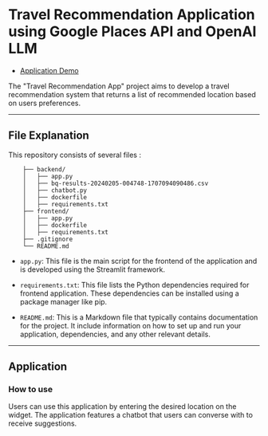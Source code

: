 # Travel Recommendation Application using Google Places API and OpenAI LLM

- [Application Demo]()

The "Travel Recommendation App" project aims to develop a travel recommendation system that returns a list of recommended location based on users preferences. 

---

## File Explanation
This repository consists of several files :

```
    ├── backend/
    │   ├── app.py
    │   ├── bq-results-20240205-004748-1707094090486.csv
    │   ├── chatbot.py
    │   ├── dockerfile
    │   ├── requirements.txt
    ├── frontend/
    │   ├── app.py
    │   ├── dockerfile
    │   ├── requirements.txt
    ├── .gitignore
    └── README.md
```
- `app.py`: This file is the main script for the frontend of the application and is developed using the Streamlit framework.

- `requirements.txt`: This file lists the Python dependencies required for frontend application. These dependencies can be installed using a package manager like pip.

- `README.md`: This is a Markdown file that typically contains documentation for the project. It include information on how to set up and run your application, dependencies, and any other relevant details.

---

## Application

### How to use

Users can use this application by entering the desired location on the widget. The application features a chatbot that users can converse with to receive suggestions.
